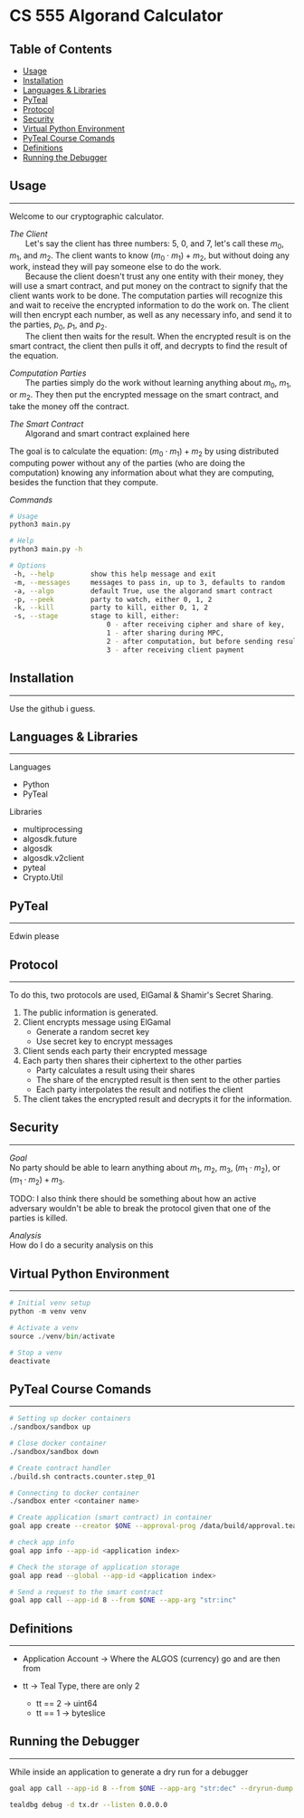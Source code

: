 # CS 555 Algorand Calculator <!-- omit from toc -->

## Table of Contents <!-- omit from toc -->

- [Usage](#usage)
- [Installation](#installation)
- [Languages \& Libraries](#languages--libraries)
- [PyTeal](#pyteal)
- [Protocol](#protocol)
- [Security](#security)
- [Virtual Python Environment](#virtual-python-environment)
- [PyTeal Course Comands](#pyteal-course-comands)
- [Definitions](#definitions)
- [Running the Debugger](#running-the-debugger)

## Usage

***

Welcome to our cryptographic calculator.

*The Client*  
&emsp;&emsp;Let's say the client has three numbers: 5, 0, and 7, let's call these $m_0$, $m_1$, and $m_2$. The client wants to know $(m_0 \cdot m_1) + m_2$, but without doing any work, instead they will pay someone else to do the work.  
&emsp;&emsp;Because the client doesn't trust any one entity with their money, they will use a smart contract, and put money on the contract to signify that the client wants work to be done. The computation parties will recognize this and wait to receive the encrypted information to do the work on. The client will then encrypt each number, as well as any necessary info, and send it to the parties, $p_0$, $p_1$, and $p_2$.  
&emsp;&emsp;The client then waits for the result. When the encrypted result is on the smart contract, the client then pulls it off, and decrypts to find the result of the equation.

*Computation Parties*  
&emsp;&emsp;The parties simply do the work without learning anything about $m_0$, $m_1$, or $m_2$. They then put the encrypted message on the smart contract, and take the money off the contract.

*The Smart Contract*  
&emsp;&emsp;Algorand and smart contract explained here

The goal is to calculate the equation: $(m_0 \cdot m_1) + m_2$ by using distributed computing power without any of the parties (who are doing the computation) knowing any information about what they are computing, besides the function that they compute.

*Commands*  

```bash
# Usage
python3 main.py

# Help
python3 main.py -h

# Options
 -h, --help         show this help message and exit
 -m, --messages     messages to pass in, up to 3, defaults to random
 -a, --algo         default True, use the algorand smart contract
 -p, --peek         party to watch, either 0, 1, 2
 -k, --kill         party to kill, either 0, 1, 2
 -s, --stage        stage to kill, either:
                        0 - after receiving cipher and share of key,
                        1 - after sharing during MPC,
                        2 - after computation, but before sending result,
                        3 - after receiving client payment
```

## Installation

***

Use the github i guess.

## Languages & Libraries

***

Languages

- Python
- PyTeal

Libraries

- multiprocessing
- algosdk.future
- algosdk
- algosdk.v2client
- pyteal
- Crypto.Util

## PyTeal

***

Edwin please

## Protocol

***

To do this, two protocols are used, ElGamal & Shamir's Secret Sharing.

  1. The public information is generated.
  2. Client encrypts message using ElGamal
       - Generate a random secret key
       - Use secret key to encrypt messages
  3. Client sends each party their encrypted message
  4. Each party then shares their ciphertext to the other parties
       - Party calculates a result using their shares
       - The share of the encrypted result is then sent to the other parties
       - Each party interpolates the result and notifies the client
  5. The client takes the encrypted result and decrypts it for the information.

## Security

***

*Goal*  
No party should be able to learn anything about $m_1$, $m_2$, $m_3$, $(m_1 \cdot m_2)$, or $(m_1 \cdot m_2) + m_3$.  

TODO: I also think there should be something about how an active adversary wouldn't be able to break the protocol given that one of the parties is killed.

*Analysis*  
How do I do a security analysis on this

## Virtual Python Environment

***

```python
# Initial venv setup
python -m venv venv

# Activate a venv
source ./venv/bin/activate

# Stop a venv
deactivate
```

## PyTeal Course Comands

***

```bash
# Setting up docker containers
./sandbox/sandbox up

# Close docker container
./sandbox/sandbox down

# Create contract handler
./build.sh contracts.counter.step_01

# Connecting to docker container
./sandbox enter <container name>

# Create application (smart contract) in container
goal app create --creator $ONE --approval-prog /data/build/approval.teal --clear-prog /data/build/clear.teal --global-byteslices 1 --global-ints 1 --local-byteslices 0 --local-ints 0

# check app info
goal app info --app-id <application index>

# Check the storage of application storage
goal app read --global --app-id <application index>

# Send a request to the smart contract
goal app call --app-id 8 --from $ONE --app-arg "str:inc"
```

## Definitions

***

- Application Account -> Where the ALGOS (currency) go and are then from

- tt -> Teal Type, there are only 2
  - tt == 2 -> uint64
  - tt == 1 -> byteslice

## Running the Debugger

***

While inside an application to generate a dry run for a debugger

```bash
goal app call --app-id 8 --from $ONE --app-arg "str:dec" --dryrun-dump -o tx.dr

tealdbg debug -d tx.dr --listen 0.0.0.0
```
